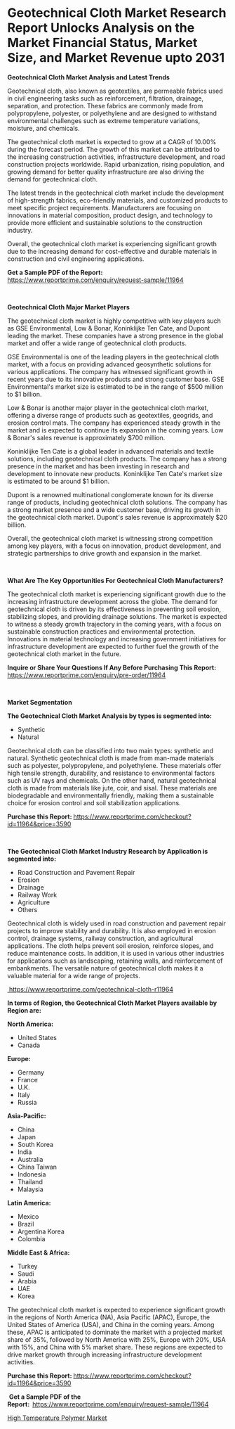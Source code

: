 <p><h1>Geotechnical Cloth Market Research Report Unlocks Analysis on the Market Financial Status, Market Size, and Market Revenue upto 2031</h1></p><p><strong>Geotechnical Cloth Market Analysis and Latest Trends</strong></p>
<p><p>Geotechnical cloth, also known as geotextiles, are permeable fabrics used in civil engineering tasks such as reinforcement, filtration, drainage, separation, and protection. These fabrics are commonly made from polypropylene, polyester, or polyethylene and are designed to withstand environmental challenges such as extreme temperature variations, moisture, and chemicals.</p><p>The geotechnical cloth market is expected to grow at a CAGR of 10.00% during the forecast period. The growth of this market can be attributed to the increasing construction activities, infrastructure development, and road construction projects worldwide. Rapid urbanization, rising population, and growing demand for better quality infrastructure are also driving the demand for geotechnical cloth.</p><p>The latest trends in the geotechnical cloth market include the development of high-strength fabrics, eco-friendly materials, and customized products to meet specific project requirements. Manufacturers are focusing on innovations in material composition, product design, and technology to provide more efficient and sustainable solutions to the construction industry.</p><p>Overall, the geotechnical cloth market is experiencing significant growth due to the increasing demand for cost-effective and durable materials in construction and civil engineering applications.</p></p>
<p><strong>Get a Sample PDF of the Report:&nbsp;</strong> <a href="https://www.reportprime.com/enquiry/request-sample/11964">https://www.reportprime.com/enquiry/request-sample/11964</a></p>
<p>&nbsp;</p>
<p><strong>Geotechnical Cloth Major Market Players</strong></p>
<p><p>The geotechnical cloth market is highly competitive with key players such as GSE Environmental, Low & Bonar, Koninklijke Ten Cate, and Dupont leading the market. These companies have a strong presence in the global market and offer a wide range of geotechnical cloth products.</p><p>GSE Environmental is one of the leading players in the geotechnical cloth market, with a focus on providing advanced geosynthetic solutions for various applications. The company has witnessed significant growth in recent years due to its innovative products and strong customer base. GSE Environmental's market size is estimated to be in the range of $500 million to $1 billion.</p><p>Low & Bonar is another major player in the geotechnical cloth market, offering a diverse range of products such as geotextiles, geogrids, and erosion control mats. The company has experienced steady growth in the market and is expected to continue its expansion in the coming years. Low & Bonar's sales revenue is approximately $700 million.</p><p>Koninklijke Ten Cate is a global leader in advanced materials and textile solutions, including geotechnical cloth products. The company has a strong presence in the market and has been investing in research and development to innovate new products. Koninklijke Ten Cate's market size is estimated to be around $1 billion.</p><p>Dupont is a renowned multinational conglomerate known for its diverse range of products, including geotechnical cloth solutions. The company has a strong market presence and a wide customer base, driving its growth in the geotechnical cloth market. Dupont's sales revenue is approximately $20 billion.</p><p>Overall, the geotechnical cloth market is witnessing strong competition among key players, with a focus on innovation, product development, and strategic partnerships to drive growth and expansion in the market.</p></p>
<p>&nbsp;</p>
<p><strong>What Are The Key Opportunities For Geotechnical Cloth Manufacturers?</strong></p>
<p><p>The geotechnical cloth market is experiencing significant growth due to the increasing infrastructure development across the globe. The demand for geotechnical cloth is driven by its effectiveness in preventing soil erosion, stabilizing slopes, and providing drainage solutions. The market is expected to witness a steady growth trajectory in the coming years, with a focus on sustainable construction practices and environmental protection. Innovations in material technology and increasing government initiatives for infrastructure development are expected to further fuel the growth of the geotechnical cloth market in the future.</p></p>
<p><strong>Inquire or Share Your Questions If Any Before Purchasing This Report:</strong> <a href="https://www.reportprime.com/enquiry/pre-order/11964">https://www.reportprime.com/enquiry/pre-order/11964</a></p>
<p>&nbsp;</p>
<p><strong>Market Segmentation</strong></p>
<p><strong>The Geotechnical Cloth Market Analysis by types is segmented into:</strong></p>
<p><ul><li>Synthetic</li><li>Natural</li></ul></p>
<p><p>Geotechnical cloth can be classified into two main types: synthetic and natural. Synthetic geotechnical cloth is made from man-made materials such as polyester, polypropylene, and polyethylene. These materials offer high tensile strength, durability, and resistance to environmental factors such as UV rays and chemicals. On the other hand, natural geotechnical cloth is made from materials like jute, coir, and sisal. These materials are biodegradable and environmentally friendly, making them a sustainable choice for erosion control and soil stabilization applications.</p></p>
<p><strong>Purchase this Report:&nbsp;</strong><a href="https://www.reportprime.com/checkout?id=11964&price=3590">https://www.reportprime.com/checkout?id=11964&price=3590</a></p>
<p>&nbsp;</p>
<p><strong>The Geotechnical Cloth Market Industry Research by Application is segmented into:</strong></p>
<p><ul><li>Road Construction and Pavement Repair</li><li>Erosion</li><li>Drainage</li><li>Railway Work</li><li>Agriculture</li><li>Others</li></ul></p>
<p><p>Geotechnical cloth is widely used in road construction and pavement repair projects to improve stability and durability. It is also employed in erosion control, drainage systems, railway construction, and agricultural applications. The cloth helps prevent soil erosion, reinforce slopes, and reduce maintenance costs. In addition, it is used in various other industries for applications such as landscaping, retaining walls, and reinforcement of embankments. The versatile nature of geotechnical cloth makes it a valuable material for a wide range of projects.</p></p>
<p><a href="https://www.reportprime.com/geotechnical-cloth-r11964">&nbsp;https://www.reportprime.com/geotechnical-cloth-r11964</a></p>
<p><strong>In terms of Region, the Geotechnical Cloth Market Players available by Region are:</strong></p>
<p>
    <p> <strong> North America: </strong>
        <ul>
            <li>United States</li>
            <li>Canada</li>
        </ul>
        </p> 
    <p> <strong> Europe: </strong>
        <ul>
            <li>Germany</li>
            <li>France</li>
            <li>U.K.</li>
            <li>Italy</li>
            <li>Russia</li>
        </ul>
        </p> 
    <p> <strong> Asia-Pacific: </strong>
        <ul>
            <li>China</li>
            <li>Japan</li>
            <li>South Korea</li>
            <li>India</li>
            <li>Australia</li>
            <li>China Taiwan</li>
            <li>Indonesia</li>
            <li>Thailand</li>
            <li>Malaysia</li>
        </ul>
        </p> 
    <p> <strong> Latin America: </strong>
        <ul>
            <li>Mexico</li>
            <li>Brazil</li>
            <li>Argentina Korea</li>
            <li>Colombia</li>
        </ul>
        </p> 
    <p> <strong> Middle East & Africa: </strong>
        <ul>
            <li>Turkey</li>
            <li>Saudi</li>
            <li>Arabia</li>
            <li>UAE</li>
            <li>Korea</li>
        </ul>
    </p>
    </p>
<p><p>The geotechnical cloth market is expected to experience significant growth in the regions of North America (NA), Asia Pacific (APAC), Europe, the United States of America (USA), and China in the coming years. Among these, APAC is anticipated to dominate the market with a projected market share of 35%, followed by North America with 25%, Europe with 20%, USA with 15%, and China with 5% market share. These regions are expected to drive market growth through increasing infrastructure development activities.</p></p>
<p><strong>Purchase this Report: </strong><a href="https://www.reportprime.com/checkout?id=11964&price=3590">https://www.reportprime.com/checkout?id=11964&price=3590</a></p>
<p>&nbsp;<strong>Get a Sample PDF of the Report:&nbsp;&nbsp;</strong><a href="https://www.reportprime.com/enquiry/request-sample/11964">https://www.reportprime.com/enquiry/request-sample/11964</a></p>
<p><strong></strong></p>
<p><p><a href="https://github.com/mdinislamsheik/Market-Research-Report-List-1/blob/main/high-temperature-polymer-market.md">High Temperature Polymer Market</a></p></p>